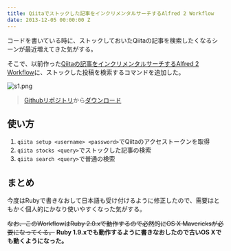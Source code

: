 ```yaml
---
title: Qiitaでストックした記事をインクリメンタルサーチするAlfred 2 Workflow
date: 2013-12-05 00:00:00 Z
---
```


コードを書いている時に、ストックしておいたQiitaの記事を検索したくなるシーンが最近増えてきた気がする。

そこで、以前作った[Qiitaの記事をインクリメンタルサーチするAlfred 2 Workflow](http://qiita.com/o_ame/items/f23e75bfc11e9e7b3a08)に、ストックした投稿を検索するコマンドを追加した。

![s1.png](https://raw.githubusercontent.com/uetchy/alfred-qiita-workflow/master/screenshots/qiita-workflow.png)

> [Githubリポジトリ](https://github.com/uetchy/alfred-qiita-workflow)から[ダウンロード](https://github.com/uetchy/alfred-qiita-workflow/archive/master.zip)

## 使い方

1. `qiita setup <username> <password>`でQiitaのアクセストークンを取得
2. `qiita stocks <query>`でストックした記事の検索
3. `qiita search <query>`で普通の検索

## まとめ

今度はRubyで書きなおして日本語も受け付けるように修正したので、需要はともかく個人的にかなり使いやすくなった気がする。

~~なお、このWorkflowはRuby 2.0.xで動作するので必然的にOS X Mavericksが必要になってくる。~~
__Ruby 1.9.xでも動作するように書きなおしたので古いOS Xでも動くようになった。__
